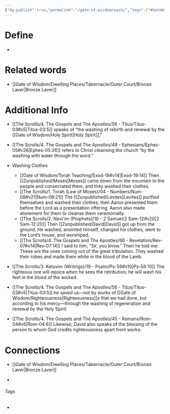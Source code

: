 ```yaml
---
{"dg-publish":true,"permalink":"/gate-of-wisdom/wash/","tags":["#GateWisdom"]}
---
```


# Define
- 

# Related words
- [[Gate of Wisdom/Dwelling Places/Tabernacle/Outer Court/Bronze Laver\|Bronze Laver]]

# Additional Info
- [[The Scrolls/4. The Gospels and The Apostles/56 - Titus/Titus-03#v5\|Titus-03:5]] speaks of “the washing of rebirth and renewal by the [[Gate of Wisdom/Holy Spirit\|Holy Spirit]],” 
- [[The Scrolls/4. The Gospels and The Apostles/49 - Ephesians/Ephes-05#v26\|Ephes-05:26]] refers to Christ cleansing the church “by the washing with water through the word.”

- Washing Clothes
	- [[Gate of Wisdom/Torah Teaching/Exod-19#v14\|Exod-19:14]] Then [[Zunpublished/Moses\|Moses]] came down from the mountain to the people and consecrated them, and they washed their clothes.
	- [[The Scrolls/1. Torah (Law of Moses)/04 - Numbers/Num-08#v21\|Num-08:21]] The [[Zunpublished/Levites\|Levites]] purified themselves and washed their clothes; then Aaron presented them before the Lord as a presentation offering. Aaron also made atonement for them to cleanse them ceremonially.
	- [[The Scrolls/2. Nevi'im (Prophets)/10 - 2 Samuel/2 Sam-12#v20\|2 Sam-12:20]] Then [[Zunpublished/David\|David]] got up from the ground. He washed, anointed himself, changed his clothes, went to the Lord’s house, and worshiped. 
	- [[The Scrolls/4. The Gospels and The Apostles/66 - Revelation/Rev-07#v14\|Rev-07:14]] I said to him, “Sir, you know.” Then he told me: These are the ones coming out of the great tribulation. They washed their robes and made them white in the blood of the Lamb.

- [[The Scrolls/3. Ketuvim (Writings)/19 - Psalm/Ps-58#v10\|Ps-58:10]] The righteous one will rejoice when he sees the retribution; he will wash his feet in the blood of the wicked.
- [[The Scrolls/4. The Gospels and The Apostles/56 - Titus/Titus-03#v5\|Titus-03:5]] he saved us—not by works of [[Gate of Wisdom/Righteousness\|Righteousness]]s that we had done, but according to his mercy—through the washing of regeneration and renewal by the Holy Spirit.
- [[The Scrolls/4. The Gospels and The Apostles/45 - Romans/Rom-04#v6\|Rom-04:6]] Likewise, David also speaks of the blessing of the person to whom God credits righteousness apart from works:


# Connections
- [[Gate of Wisdom/Dwelling Places/Tabernacle/Outer Court/Bronze Laver\|Bronze Laver]]

- 

###### Tags
- 